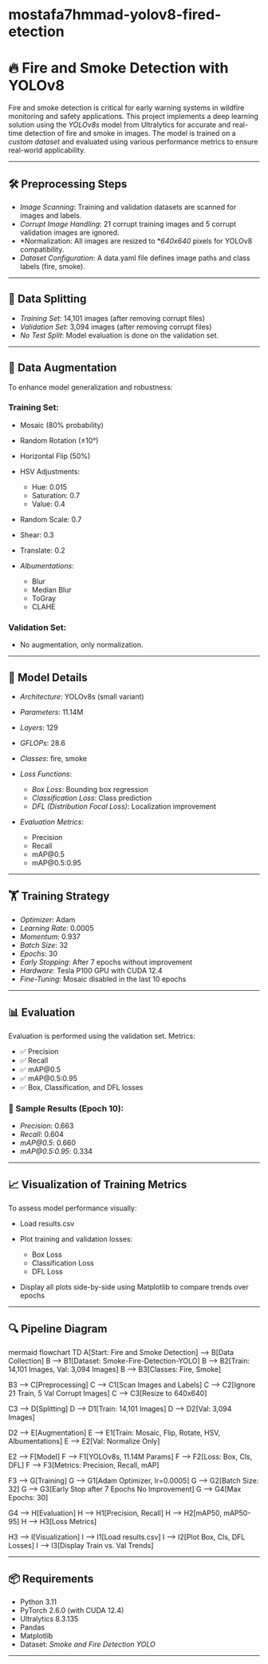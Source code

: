 # mostafa7hmmad-yolov8-fired-etection
# 🔥 Fire and Smoke Detection with YOLOv8

Fire and smoke detection is critical for early warning systems in wildfire monitoring and safety applications. This project implements a deep learning solution using the *YOLOv8s* model from Ultralytics for accurate and real-time detection of fire and smoke in images. The model is trained on a *custom dataset* and evaluated using various performance metrics to ensure real-world applicability.

---

## 🛠 Preprocessing Steps

* *Image Scanning*: Training and validation datasets are scanned for images and labels.
* *Corrupt Image Handling*: 21 corrupt training images and 5 corrupt validation images are ignored.
* *Normalization: All images are resized to **640x640* pixels for YOLOv8 compatibility.
* *Dataset Configuration*: A data.yaml file defines image paths and class labels (fire, smoke).

---

## 🔀 Data Splitting

* *Training Set*: 14,101 images (after removing corrupt files)
* *Validation Set*: 3,094 images (after removing corrupt files)
* *No Test Split*: Model evaluation is done on the validation set.

---

## 🔄 Data Augmentation

To enhance model generalization and robustness:

### Training Set:

* Mosaic (80% probability)
* Random Rotation (±10°)
* Horizontal Flip (50%)
* HSV Adjustments:

  * Hue: 0.015
  * Saturation: 0.7
  * Value: 0.4
* Random Scale: 0.7
* Shear: 0.3
* Translate: 0.2
* *Albumentations*:

  * Blur
  * Median Blur
  * ToGray
  * CLAHE

### Validation Set:

* No augmentation, only normalization.

---

## 🧠 Model Details

* *Architecture*: YOLOv8s (small variant)

* *Parameters*: 11.14M

* *Layers*: 129

* *GFLOPs*: 28.6

* *Classes*: fire, smoke

* *Loss Functions*:

  * *Box Loss*: Bounding box regression
  * *Classification Loss*: Class prediction
  * *DFL (Distribution Focal Loss)*: Localization improvement

* *Evaluation Metrics*:

  * Precision
  * Recall
  * mAP\@0.5
  * mAP\@0.5:0.95

---

## 🏋 Training Strategy

* *Optimizer*: Adam
* *Learning Rate*: 0.0005
* *Momentum*: 0.937
* *Batch Size*: 32
* *Epochs*: 30
* *Early Stopping*: After 7 epochs without improvement
* *Hardware*: Tesla P100 GPU with CUDA 12.4
* *Fine-Tuning*: Mosaic disabled in the last 10 epochs

---

## 📊 Evaluation

Evaluation is performed using the validation set. Metrics:

* ✅ Precision
* ✅ Recall
* ✅ mAP\@0.5
* ✅ mAP\@0.5:0.95
* ✅ Box, Classification, and DFL losses

### 📌 Sample Results (Epoch 10):

* *Precision*: 0.663
* *Recall*: 0.604
* *mAP\@0.5*: 0.660
* *mAP\@0.5:0.95*: 0.334

---

## 📈 Visualization of Training Metrics

To assess model performance visually:

* Load results.csv
* Plot training and validation losses:

  * Box Loss
  * Classification Loss
  * DFL Loss
* Display all plots side-by-side using Matplotlib to compare trends over epochs

---

## 🔍 Pipeline Diagram

mermaid
flowchart TD
  A[Start: Fire and Smoke Detection] --> B[Data Collection]
  B --> B1[Dataset: Smoke-Fire-Detection-YOLO]
  B --> B2[Train: 14,101 Images, Val: 3,094 Images]
  B --> B3[Classes: Fire, Smoke]

  B3 --> C[Preprocessing]
  C --> C1[Scan Images and Labels]
  C --> C2[Ignore 21 Train, 5 Val Corrupt Images]
  C --> C3[Resize to 640x640]

  C3 --> D[Splitting]
  D --> D1[Train: 14,101 Images]
  D --> D2[Val: 3,094 Images]

  D2 --> E[Augmentation]
  E --> E1[Train: Mosaic, Flip, Rotate, HSV, Albumentations]
  E --> E2[Val: Normalize Only]

  E2 --> F[Model]
  F --> F1[YOLOv8s, 11.14M Params]
  F --> F2[Loss: Box, Cls, DFL]
  F --> F3[Metrics: Precision, Recall, mAP]

  F3 --> G[Training]
  G --> G1[Adam Optimizer, lr=0.0005]
  G --> G2[Batch Size: 32]
  G --> G3[Early Stop after 7 Epochs No Improvement]
  G --> G4[Max Epochs: 30]

  G4 --> H[Evaluation]
  H --> H1[Precision, Recall]
  H --> H2[mAP50, mAP50-95]
  H --> H3[Loss Metrics]

  H3 --> I[Visualization]
  I --> I1[Load results.csv]
  I --> I2[Plot Box, Cls, DFL Losses]
  I --> I3[Display Train vs. Val Trends]


---

## 📦 Requirements

* Python 3.11
* PyTorch 2.6.0 (with CUDA 12.4)
* Ultralytics 8.3.135
* Pandas
* Matplotlib
* Dataset: *Smoke and Fire Detection YOLO*

---
